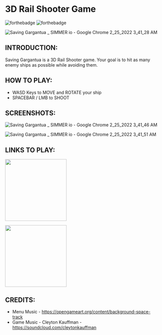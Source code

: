 # 3D Rail Shooter Game

![forthebadge](https://user-images.githubusercontent.com/86726474/152202421-3ee4053f-656c-4780-80c7-aad92f15223b.svg)
![forthebadge](https://forthebadge.com/images/badges/made-with-c-sharp.svg)

![Saving Gargantua _ SIMMER io - Google Chrome 2_25_2022 3_41_28 AM](https://user-images.githubusercontent.com/86726474/155631939-41ff54ed-ded1-45d6-967d-04aaad22bbf8.png)

## INTRODUCTION:

Saving Gargantua is a 3D Rail Shooter game. Your goal is to hit as many enemy ships as possible while avoiding them. 

## HOW TO PLAY:

* WASD Keys to MOVE and ROTATE your ship
* SPACEBAR / LMB to SHOOT

## SCREENSHOTS:

![Saving Gargantua _ SIMMER io - Google Chrome 2_25_2022 3_41_46 AM](https://user-images.githubusercontent.com/86726474/155632138-79f46943-fe5a-4255-85a2-e015800239f5.png)

![Saving Gargantua _ SIMMER io - Google Chrome 2_25_2022 3_41_51 AM](https://user-images.githubusercontent.com/86726474/155632146-0b2d67e0-8c88-49ad-9c9d-b96e5a33e872.png)

## LINKS TO PLAY:

[<img src="https://cms.simmer.io/content/images/2019/08/simmer-badge-super-high-resolution-2.png" width=200px>](https://simmer.io/@bartu/saving-gargantua)

[<img src="https://static.itch.io/images/badge.svg" width=200px>](https://bartusivaci.itch.io/space-trap)

## CREDITS:

* Menu Music - https://opengameart.org/content/background-space-track
* Game Music - Cleyton Kauffman - https://soundcloud.com/cleytonkauffman
